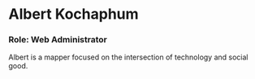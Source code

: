 # Albert Kochaphum

### Role: Web Administrator

Albert is a mapper focused on the intersection of technology and social good.

